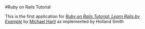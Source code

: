 #Ruby on Rails Tutorial

This is the first application for [*Ruby on Rails Tutorial: Learn Rails by Example*](http://railstutorial.org/) by [Michael Hartl](http://michaelhartl.com) as implemented by Holland Smith

